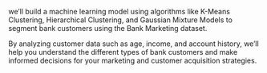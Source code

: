 we’ll build a machine learning model using algorithms like K-Means Clustering, Hierarchical Clustering, and Gaussian Mixture Models to segment bank customers using the Bank Marketing dataset.

By analyzing customer data such as age, income, and account history, we’ll help you understand the different types of bank customers and make informed decisions for your marketing and customer acquisition strategies.
